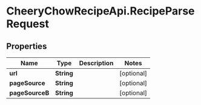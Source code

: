 # CheeryChowRecipeApi.RecipeParseRequest

## Properties
Name | Type | Description | Notes
------------ | ------------- | ------------- | -------------
**url** | **String** |  | [optional] 
**pageSource** | **String** |  | [optional] 
**pageSourceB** | **String** |  | [optional] 


